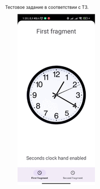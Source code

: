 Тестовое задание в соответствии с ТЗ.

<img src="sample/clock_sample.gif" height="550" width="250" hspace="40">
